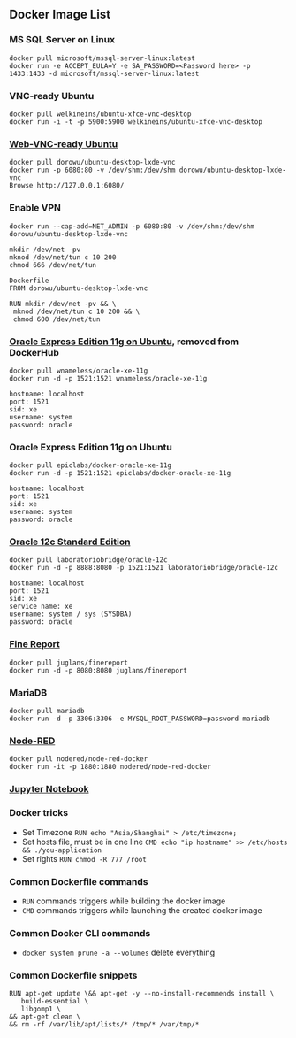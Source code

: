 ## Docker Image List

### MS SQL Server on Linux
```
docker pull microsoft/mssql-server-linux:latest
docker run -e ACCEPT_EULA=Y -e SA_PASSWORD=<Password here> -p 1433:1433 -d microsoft/mssql-server-linux:latest
```

### VNC-ready Ubuntu
```
docker pull welkineins/ubuntu-xfce-vnc-desktop
docker run -i -t -p 5900:5900 welkineins/ubuntu-xfce-vnc-desktop
```
### [Web-VNC-ready Ubuntu](https://github.com/fcwu/docker-ubuntu-vnc-desktop)
```
docker pull dorowu/ubuntu-desktop-lxde-vnc
docker run -p 6080:80 -v /dev/shm:/dev/shm dorowu/ubuntu-desktop-lxde-vnc
Browse http://127.0.0.1:6080/
```

### Enable VPN
````
docker run --cap-add=NET_ADMIN -p 6080:80 -v /dev/shm:/dev/shm dorowu/ubuntu-desktop-lxde-vnc

mkdir /dev/net -pv
mknod /dev/net/tun c 10 200
chmod 666 /dev/net/tun

Dockerfile
FROM dorowu/ubuntu-desktop-lxde-vnc

RUN mkdir /dev/net -pv && \
 mknod /dev/net/tun c 10 200 && \
 chmod 600 /dev/net/tun
````

### [Oracle Express Edition 11g on Ubuntu](https://github.com/wnameless/docker-oracle-xe-11g), removed from DockerHub
```
docker pull wnameless/oracle-xe-11g
docker run -d -p 1521:1521 wnameless/oracle-xe-11g

hostname: localhost
port: 1521
sid: xe
username: system
password: oracle
```

### Oracle Express Edition 11g on Ubuntu
```
docker pull epiclabs/docker-oracle-xe-11g
docker run -d -p 1521:1521 epiclabs/docker-oracle-xe-11g

hostname: localhost
port: 1521
sid: xe
username: system
password: oracle
```
### [Oracle 12c Standard Edition](https://hub.docker.com/r/laboratoriobridge/oracle-12c)
```
docker pull laboratoriobridge/oracle-12c
docker run -d -p 8888:8080 -p 1521:1521 laboratoriobridge/oracle-12c

hostname: localhost
port: 1521
sid: xe
service name: xe
username: system / sys (SYSDBA)
password: oracle
```

### [Fine Report](https://github.com/juglans/finereport)
```
docker pull juglans/finereport
docker run -d -p 8080:8080 juglans/finereport
```

### MariaDB
```
docker pull mariadb
docker run -d -p 3306:3306 -e MYSQL_ROOT_PASSWORD=password mariadb
```

### [Node-RED](https://nodered.org/)
```
docker pull nodered/node-red-docker
docker run -it -p 1880:1880 nodered/node-red-docker
````

### [Jupyter Notebook](https://github.com/dirkarnez/docker-jupyter-notebook)

### Docker tricks
- Set Timezone `RUN echo "Asia/Shanghai" > /etc/timezone;` 
- Set hosts file, must be in one line `CMD echo "ip hostname" >> /etc/hosts && ./you-application`
- Set rights `RUN chmod -R 777 /root`

### Common Dockerfile commands
* `RUN` commands triggers while building the docker image
* `CMD` commands triggers while launching the created docker image

### Common Docker CLI commands
 - `docker system prune -a --volumes` delete everything
 
### Common Dockerfile snippets
```
RUN apt-get update \&& apt-get -y --no-install-recommends install \
   build-essential \
   libgomp1 \
&& apt-get clean \
&& rm -rf /var/lib/apt/lists/* /tmp/* /var/tmp/*
```
